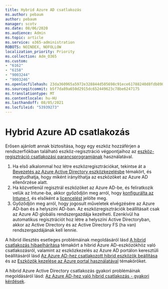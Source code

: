 ```yaml
---
title: Hybrid Azure AD csatlakozás
ms.author: pebaum
author: pebaum
manager: scotv
ms.date: 08/06/2020
ms.audience: Admin
ms.topic: article
ms.service: o365-administration
ROBOTS: NOINDEX, NOFOLLOW
localization_priority: Priority
ms.collection: Adm_O365
ms.custom:
- "6162"
- "6158"
- "9003244"
- "9003246"
ms.openlocfilehash: 23da360965a5972e328844d505698c91ece61788240d8fdb8909fff3a7ef0d7f
ms.sourcegitcommit: b5f7da89a650d2915dc652449623c78be6247175
ms.translationtype: MT
ms.contentlocale: hu-HU
ms.lasthandoff: 08/05/2021
ms.locfileid: "53939273"
---
```

# <a name="troubleshoot-hybrid-azure-ad-join"></a>Hybrid Azure AD csatlakozás

Erősen ajánlott annak biztosítása, hogy egy eszköz hozzáférjen a rendszerfiókban található eszköz-regisztráció végpontjaihoz az [eszköz-regisztráció csatlakozási parancsprogramjának](https://docs.microsoft.com/samples/azure-samples/testdeviceregconnectivity/testdeviceregconnectivity/) használatával.

1. Ha első alkalommal hoz létre eszközregisztrációkat, tekintse át a [Bevezetés az Azure Active Directory eszközkezelésbe](https://docs.microsoft.com/samples/azure-samples/testdeviceregconnectivity/testdeviceregconnectivity/) témakört, és megtudhatja, hogy miként irányíthatja az eszközöket az Azure AD ellenőrzése alatt.
1. Ha közvetlenül regisztrál eszközöket az Azure AD-be, és feliratkozik velük az Intune-ba, akkor győződjön meg arról, hogy [konfigurálta az Intune-t](https://docs.microsoft.com/mem/intune/enrollment/device-enrollment?WT.mc_id=Portal-Microsoft_Azure_Support), és elsőként a [licencelést](https://docs.microsoft.com/mem/intune/fundamentals/licenses-assign?WT.mc_id=Portal-Microsoft_Azure_Support) jelölte meg.
1. Győződjön meg arról, hogy jogosult műveletek elvégzésére az Azure AD-ban és a helyszíni AD-ban. Az eszközregisztrációk beállításait csak az Azure AD globális rendszergazdája kezelheti. Ezenkívül ha automatikus regisztrációt hoz létre a helyszíni Active Directoryban, akkor az Active Directory és az Active Directory FS (ha van) rendszergazdájának kell lennie.

A hibrid illesztés esetleges problémáinak megoldásáról lásd [A hibrid csatlakozás hibaelhárítása](https://docs.microsoft.com/azure/active-directory/devices/troubleshoot-hybrid-join-windows-current) témakört a hibrid Azure AD-eszközökhöz való csatlakozásról, valamint az eszközkezelés az Azure AD portálon keresztüli beállításáról lásd [Az Azure AD-hez csatlakozott hibrid eszközök beállítása](https://docs.microsoft.com/azure/active-directory/devices/hybrid-azuread-join-plan?WT.mc_id=Portal-Microsoft_Azure_Support) és az [Eszközök kezelése az Azure portal használatával](https://docs.microsoft.com/azure/active-directory/devices/device-management-azure-portal?WT.mc_id=Portal-Microsoft_Azure_Support) témaköröket.

A hibrid Azure Active Directory csatlakozás gyakori problémáinak megoldásáról lásd: [Az Azure AD-hez való hibrid csatlakozás - gyakori kérdések](https://docs.microsoft.com/azure/active-directory/devices/faq#hybrid-azure-ad-join-faq).
